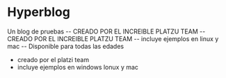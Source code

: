 # Hyperblog
Un blog de pruebas
-- CREADO POR EL INCREIBLE PLATZU TEAM
-- CREADO POR EL INCREIBLE PLATZU TEAM
-- incluye ejemplos en linux y mac
-- Disponible para todas las edades
- creado por el platzi team
- incluye ejemplos en windows lonux y mac

